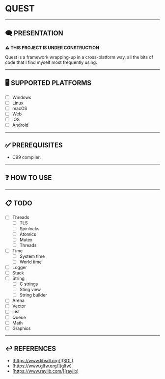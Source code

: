 # QUEST

---

## 🗨️ PRESENTATION

**⚠️ THIS PROJECT IS UNDER CONSTRUCTION**

Quest is a framework wrapping-up in a cross-platform way, all the bits of code that I find myself most frequently using.

---

## 🖥️ SUPPORTED PLATFORMS

- [ ] Windows
- [ ] Linux
- [ ] macOS
- [ ] Web
- [ ] iOS
- [ ] Android

---

## ✅ PREREQUISITES

- C99 compiler.

---

## ❓ HOW TO USE

---

## 📋 TODO

- [ ] Threads
  - [ ] TLS
  - [ ] Spinlocks
  - [ ] Atomics
  - [ ] Mutex
  - [ ] Threads
- [ ] Time
  - [ ] System time
  - [ ] World time
- [ ] Logger
- [ ] Stack
- [ ] String
  - [ ] C strings
  - [ ] Sting view
  - [ ] String builder
- [ ] Arena
- [ ] Vector
- [ ] List
- [ ] Queue
- [ ] Math
- [ ] Graphics

---

## ↩️ REFERENCES

- [https://www.libsdl.org/](SDL)
- [https://www.glfw.org/](glfw)
- [https://www.raylib.com/](raylib)
